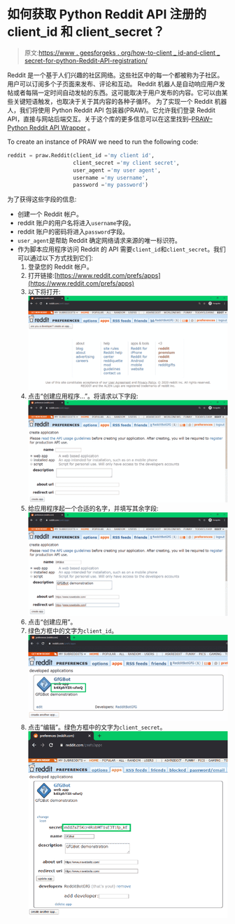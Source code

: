 # 如何获取 Python Reddit API 注册的 client_id 和 client_secret？

> 原文:[https://www . geesforgeks . org/how-to-client _ id-and-client _ secret-for-python-Reddit-API-registration/](https://www.geeksforgeeks.org/how-to-get-client_id-and-client_secret-for-python-reddit-api-registration/)

Reddit 是一个基于人们兴趣的社区网络。这些社区中的每一个都被称为子社区。用户可以订阅多个子页面来发布、评论和互动。
Reddit 机器人是自动响应用户发帖或者每隔一定时间自动发帖的东西。这可能取决于用户发布的内容。它可以由某些关键短语触发，也取决于关于其内容的各种子循环。
为了实现一个 Reddit 机器人，我们将使用 Python Reddit API 包装器(PRAW)。它允许我们登录 Reddit API，直接与网站后端交互。关于这个库的更多信息可以在这里找到–[PRAW–Python Reddit API Wrapper](https://www.geeksforgeeks.org/python-praw-python-reddit-api-wrapper/) 。

To create an instance of PRAW we need to run the following code:

```py
reddit = praw.Reddit(client_id ='my client id', 
                     client_secret ='my client secret', 
                     user_agent ='my user agent', 
                     username ='my username', 
                     password ='my password') 
```

为了获得这些字段的信息:

*   创建一个 Reddit 帐户。
*   reddit 账户的用户名将进入`username`字段。
*   reddit 账户的密码将进入`password`字段。
*   `user_agent`是帮助 Reddit 确定网络请求来源的唯一标识符。
*   作为脚本应用程序访问 Reddit 的 API 需要`client_id`和`client_secret`。我们可以通过以下方式找到它们:
    1.  登录您的 Reddit 帐户。
    2.  打开链接:[https://www.reddit.com/prefs/apps](https://www.reddit.com/prefs/apps)
    3.  以下将打开:
        ![](img/2a1186660d39a7fb4a9db3292baf66a3.png)
    4.  点击“创建应用程序…”。将请求以下字段:
        ![](img/617f9d57424a862722a4fc2b3c90d8fa.png)
    5.  给应用程序起一个合适的名字，并填写其余字段:
        ![](img/e0d4589f1dafd99245fd9c3723859153.png)
    6.  点击“创建应用”。
    7.  绿色方框中的文字为`client_id`。
        ![](img/f6ca55ac53c50222d19823a3bfb42baa.png)
    8.  点击“编辑”。绿色方框中的文字为`client_secret`。
        ![](img/dc9c10e10efa975b42898472f7faac44.png)